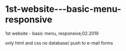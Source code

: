 # 1st-website---basic-menu-responsive
1st website - basic menu, responsive;02.2019

only html and css no database/ push to e-mail forms
